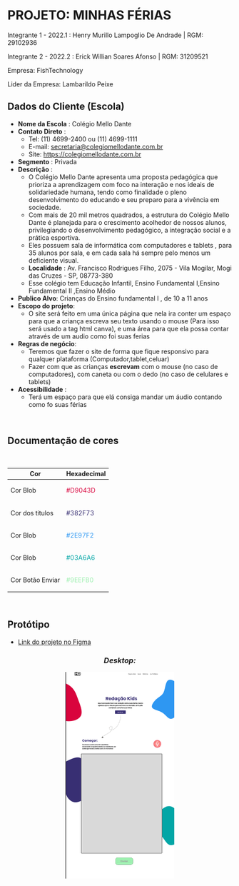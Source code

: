 # **PROJETO: MINHAS FÉRIAS**

Integrante 1 - 2022.1 : Henry Murillo Lampoglio De Andrade | RGM: 29102936

Integrante 2 - 2022.2 : Erick Willian Soares Afonso | RGM: 31209521


Empresa: FishTechnology

Lider da Empresa: Lambarildo Peixe


## Dados do Cliente (Escola)

- **Nome da Escola** : Colégio Mello Dante
- **Contato Direto** : 
    - Tel: (11) 4699-2400 ou (11) 4699-1111
    - E-mail: secretaria@colegiomellodante.com.br
    - Site: https://colegiomellodante.com.br
- **Segmento** : Privada
- **Descrição** : 
    - O Colégio Mello Dante apresenta uma proposta pedagógica que prioriza a aprendizagem com foco na interação e nos ideais de solidariedade humana, tendo como finalidade o pleno desenvolvimento do educando e seu preparo para a vivência em sociedade.
    - Com mais de 20 mil metros quadrados, a estrutura do Colégio Mello Dante é planejada para o crescimento acolhedor de nossos alunos, privilegiando o desenvolvimento pedagógico, a integração social e a prática esportiva.
    - Eles possuem sala de informática com computadores e tablets , para 35 alunos por sala, e em cada sala há sempre pelo menos um deficiente visual.
    - **Localidade** : Av. Francisco Rodrigues Filho, 2075 - Vila Mogilar, Mogi das Cruzes - SP, 08773-380
    - Esse colégio tem Educação Infantil, Ensino Fundamental I,Ensino Fundamental II ,Ensino Médio
- **Publico Alvo**: Crianças do Ensino fundamental I , de 10 a 11 anos
- **Escopo do projeto**:
    - O site será feito em uma única página que nela ira conter um espaço para que a criança escreva seu texto usando o mouse (Para isso será usado a tag html canva), e uma área para que ela possa contar através de um audio como foi suas ferias
- **Regras de negócio**: 
    - Teremos que fazer o site de forma que fique responsivo para qualquer plataforma (Computador,tablet,celuar)
    - Fazer com que as crianças **escrevam** com o mouse (no caso de computadores), com caneta ou com o dedo (no caso de celulares e tablets)  
- **Acessibilidade** :
    - Terá um espaço para que elá consiga mandar um áudio contando como fo suas férias

<br>

## **Documentação de cores**

<br>

| Cor               | Hexadecimal                                                |
| ----------------- | ---------------------------------------------------------------- |
| Cor Blob      |<p style="color:#D9043D">#D9043D</p>|
| Cor dos titulos       | <p style="color:#382F73"> #382F73</p>  |
| Cor Blob       |<p style="color:#2E97F2">#2E97F2</p> |
| Cor Blob       | <p style="color:#03A6A6">#03A6A6</p>|
| Cor Botão Enviar      | <p style="color:#9EEFB0 ">#9EEFB0 </p>|

<br>

## **Protótipo**
- [Link do projeto no Figma](https://www.figma.com/file/IVvamm0gLFct9G2DUKlKim/Redação-Kids?node-id=0%3A1)



<div align="center" >

### ***Desktop:***

<img src="./src/img/screenshot/Desktop.png" >

</div>

    
